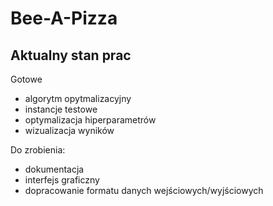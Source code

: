 # Bee-A-Pizza

## Aktualny stan prac
Gotowe
* algorytm opytmalizacyjny
* instancje testowe
* optymalizacja hiperparametrów
* wizualizacja wyników

Do zrobienia:
* dokumentacja
* interfejs graficzny
* dopracowanie formatu danych wejściowych/wyjściowych
